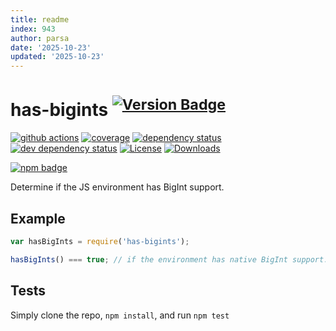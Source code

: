 ```yaml
---
title: readme
index: 943
author: parsa
date: '2025-10-23'
updated: '2025-10-23'
---
```

# has-bigints <sup>[![Version Badge][npm-version-svg]][package-url]</sup>

[![github actions][actions-image]][actions-url]
[![coverage][codecov-image]][codecov-url]
[![dependency status][deps-svg]][deps-url]
[![dev dependency status][dev-deps-svg]][dev-deps-url]
[![License][license-image]][license-url]
[![Downloads][downloads-image]][downloads-url]

[![npm badge][npm-badge-png]][package-url]

Determine if the JS environment has BigInt support.

## Example

```js
var hasBigInts = require('has-bigints');

hasBigInts() === true; // if the environment has native BigInt support. Not polyfillable, not forgeable.
```

## Tests
Simply clone the repo, `npm install`, and run `npm test`

[package-url]: https://npmjs.org/package/has-bigints
[npm-version-svg]: https://versionbadg.es/inspect-js/has-bigints.svg
[deps-svg]: https://david-dm.org/inspect-js/has-bigints.svg
[deps-url]: https://david-dm.org/inspect-js/has-bigints
[dev-deps-svg]: https://david-dm.org/inspect-js/has-bigints/dev-status.svg
[dev-deps-url]: https://david-dm.org/inspect-js/has-bigints#info=devDependencies
[npm-badge-png]: https://nodei.co/npm/has-bigints.png?downloads=true&stars=true
[license-image]: https://img.shields.io/npm/l/has-bigints.svg
[license-url]: LICENSE
[downloads-image]: https://img.shields.io/npm/dm/has-bigints.svg
[downloads-url]: https://npm-stat.com/charts.html?package=has-bigints
[codecov-image]: https://codecov.io/gh/inspect-js/has-bigints/branch/main/graphs/badge.svg
[codecov-url]: https://app.codecov.io/gh/inspect-js/has-bigints/
[actions-image]: https://img.shields.io/endpoint?url=https://github-actions-badge-u3jn4tfpocch.runkit.sh/inspect-js/has-bigints
[actions-url]: https://github.com/inspect-js/has-bigints/actions
